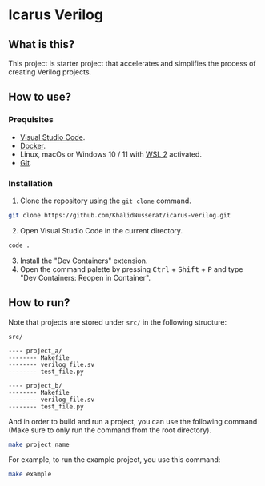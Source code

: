 # Icarus Verilog

## What is this?

This project is starter project that accelerates and simplifies the process of creating Verilog projects.

## How to use?

### Prequisites
- [Visual Studio Code](https://code.visualstudio.com/download).
- [Docker](https://www.docker.com/).
- Linux, macOs or Windows 10 / 11 with [WSL 2](https://learn.microsoft.com/en-us/windows/wsl/install) activated.
- [Git](https://git-scm.com/downloads).

### Installation
1. Clone the repository using the `git clone` command.
```bash
git clone https://github.com/KhalidNusserat/icarus-verilog.git
```
2. Open Visual Studio Code in the current directory.
```bash
code .
```
3. Install the "Dev Containers" extension.
4. Open the command palette by pressing <kbd>Ctrl</kbd> + <kbd>Shift</kbd> + <kbd>P</kbd> and type "Dev Containers: Reopen in Container".

## How to run?

Note that projects are stored under `src/` in the following structure:

```
src/

---- project_a/
-------- Makefile
-------- verilog_file.sv
-------- test_file.py

---- project_b/
-------- Makefile
-------- verilog_file.sv
-------- test_file.py
```

And in order to build and run a project, you can use the following command (Make sure to only run the command from the root directory).

```bash
make project_name
```

For example, to run the example project, you use this command:

```bash
make example
```